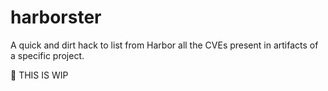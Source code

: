 # harborster

A quick and dirt hack to list from Harbor all the CVEs present in artifacts of a
specific project.

🚧 THIS IS WIP

